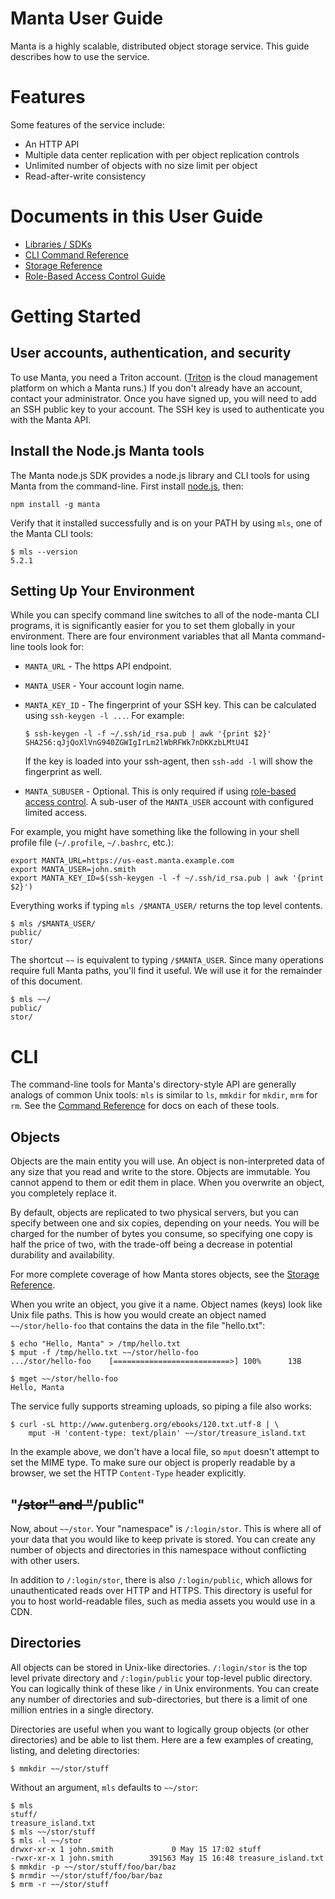 # Manta User Guide

Manta is a highly scalable, distributed object storage service. This guide
describes how to use the service.

# Features

Some features of the service include:

* An HTTP API
* Multiple data center replication with per object replication controls
* Unlimited number of objects with no size limit per object
* Read-after-write consistency


# Documents in this User Guide

* [Libraries / SDKs](./sdks.md)
* [CLI Command Reference](./commands-reference.md)
* [Storage Reference](./storage-reference.md)
* [Role-Based Access Control Guide](./rbac.md)


# Getting Started

## User accounts, authentication, and security

To use Manta, you need a Triton account.
([Triton](https://github.com/joyent/triton) is the cloud management platform on
which a Manta runs.) If you don't already have an account, contact your
administrator. Once you have signed up, you will need to add an SSH public key
to your account. The SSH key is used to authenticate you with the Manta API.

## Install the Node.js Manta tools

The Manta node.js SDK provides a node.js library and CLI tools for using Manta
from the command-line. First install [node.js](http://nodejs.org/), then:

    npm install -g manta

Verify that it installed successfully and is on your PATH by using `mls`, one
of the Manta CLI tools:

    $ mls --version
    5.2.1

## Setting Up Your Environment

While you can specify command line switches to all of the node-manta CLI
programs, it is significantly easier for you to set them globally in your
environment. There are four environment variables that all Manta command-line
tools look for:

* `MANTA_URL` - The https API endpoint.

* `MANTA_USER` - Your account login name.

* `MANTA_KEY_ID` - The fingerprint of your SSH key. This can be calculated
   using `ssh-keygen -l ...`. For example:

    ```
    $ ssh-keygen -l -f ~/.ssh/id_rsa.pub | awk '{print $2}'
    SHA256:qJjQoXlVnG940ZGWIgIrLm2lWbRFWk7nDKKzbLMtU4I
    ```

    If the key is loaded into your ssh-agent, then `ssh-add -l` will show the
    fingerprint as well.

* `MANTA_SUBUSER` - Optional. This is only required if using [role-based access
  control](./rbac.md). A sub-user of the `MANTA_USER` account with configured
  limited access.

For example, you might have something like the following in your shell profile
file (`~/.profile`, `~/.bashrc`, etc.):

    export MANTA_URL=https://us-east.manta.example.com
    export MANTA_USER=john.smith
    export MANTA_KEY_ID=$(ssh-keygen -l -f ~/.ssh/id_rsa.pub | awk '{print $2}')


Everything works if typing `mls /$MANTA_USER/` returns the top level contents.

    $ mls /$MANTA_USER/
    public/
    stor/

The shortcut `~~` is equivalent to typing `/$MANTA_USER`. Since many operations
require full Manta paths, you'll find it useful. We will use it for the
remainder of this document.

    $ mls ~~/
    public/
    stor/


# CLI

The command-line tools for Manta's directory-style API are generally analogs
of common Unix tools: `mls` is similar to `ls`, `mmkdir` for `mkdir`,
`mrm` for `rm`. See the [Command Reference](./commands-reference.md) for docs
on each of these tools.

## Objects

Objects are the main entity you will use. An object is non-interpreted data of
any size that you read and write to the store. Objects are immutable. You cannot
append to them or edit them in place. When you overwrite an object, you
completely replace it.

By default, objects are replicated to two physical servers, but you can specify
between one and six copies, depending on your needs. You will be charged for the
number of bytes you consume, so specifying one copy is half the price of two,
with the trade-off being a decrease in potential durability and availability.

For more complete coverage of how Manta stores objects, see the
[Storage Reference](./storage-reference.md).

When you write an object, you give it a name. Object names (keys) look like Unix
file paths. This is how you would create an object named `~~/stor/hello-foo`
that contains the data in the file "hello.txt":

    $ echo "Hello, Manta" > /tmp/hello.txt
    $ mput -f /tmp/hello.txt ~~/stor/hello-foo
    .../stor/hello-foo    [==========================>] 100%      13B

    $ mget ~~/stor/hello-foo
    Hello, Manta

The service fully supports streaming uploads, so piping a file also works:

    $ curl -sL http://www.gutenberg.org/ebooks/120.txt.utf-8 | \
        mput -H 'content-type: text/plain' ~~/stor/treasure_island.txt

In the example above, we don't have a local file, so `mput` doesn't attempt to
set the MIME type. To make sure our object is properly readable by a browser, we
set the HTTP `Content-Type` header explicitly.

## "~~/stor" and "~~/public"

Now, about `~~/stor`. Your "namespace" is `/:login/stor`. This is where all of
your data that you would like to keep private is stored. You can create any
number of objects and directories in this namespace without conflicting with
other users.

In addition to `/:login/stor`, there is also `/:login/public`, which allows for
unauthenticated reads over HTTP and HTTPS. This directory is useful for
you to host world-readable files, such as media assets you would use in a CDN.

## Directories

All objects can be stored in Unix-like directories. `/:login/stor` is the top
level private directory and `/:login/public` your top-level public directory.
You can logically think of these like `/` in Unix environments. You can create
any number of directories and sub-directories, but there is a limit of one
million entries in a single directory.

Directories are useful when you want to logically group objects (or other
directories) and be able to list them. Here are a few examples of
creating, listing, and deleting directories:

    $ mmkdir ~~/stor/stuff

Without an argument, `mls` defaults to `~~/stor`:

    $ mls
    stuff/
    treasure_island.txt
    $ mls ~~/stor/stuff
    $ mls -l ~~/stor
    drwxr-xr-x 1 john.smith             0 May 15 17:02 stuff
    -rwxr-xr-x 1 john.smith        391563 May 15 16:48 treasure_island.txt
    $ mmkdir -p ~~/stor/stuff/foo/bar/baz
    $ mrmdir ~~/stor/stuff/foo/bar/baz
    $ mrm -r ~~/stor/stuff


<!--
TODO: it would be good to give an intro to `mfind`, `msign`, and others.
-->
